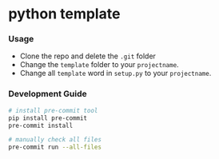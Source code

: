 # python template

### Usage

-   Clone the repo and delete the `.git` folder
-   Change the `template` folder to your `projectname`.
-   Change all `template` word in `setup.py` to your `projectname`.

### Development Guide

```bash
# install pre-commit tool
pip install pre-commit
pre-commit install

# manually check all files
pre-commit run --all-files
```
